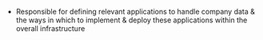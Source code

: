 - Responsible for defining relevant applications to handle company data & the ways in which to implement & deploy these applications within the overall infrastructure